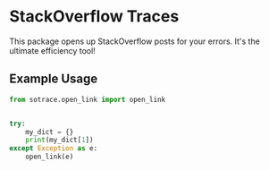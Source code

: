 # StackOverflow Traces
This package opens up StackOverflow posts for your errors. It's the ultimate efficiency tool!

## Example Usage
```py
from sotrace.open_link import open_link


try:
    my_dict = {}
    print(my_dict[1])
except Exception as e:
    open_link(e)
